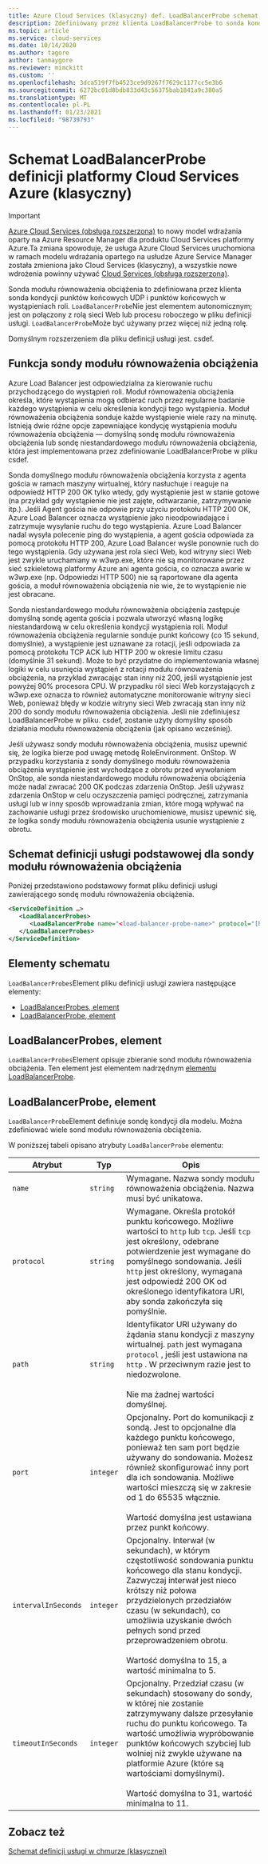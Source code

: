 ```yaml
---
title: Azure Cloud Services (klasyczny) def. LoadBalancerProbe schemat | Microsoft Docs
description: Zdefiniowany przez klienta LoadBalancerProbe to sonda kondycji punktów końcowych w wystąpieniach roli. Łączy się z rolami sieci Web lub procesu roboczego w pliku definicji usługi.
ms.topic: article
ms.service: cloud-services
ms.date: 10/14/2020
ms.author: tagore
author: tanmaygore
ms.reviewer: mimckitt
ms.custom: ''
ms.openlocfilehash: 3dca519f7fb4523ce9d9267f7629c1177cc5e3b6
ms.sourcegitcommit: 6272bc01d8bdb833d43c56375bab1841a9c380a5
ms.translationtype: MT
ms.contentlocale: pl-PL
ms.lasthandoff: 01/23/2021
ms.locfileid: "98739793"
---
```

# <a name="azure-cloud-services-classic-definition-loadbalancerprobe-schema"></a>Schemat LoadBalancerProbe definicji platformy Cloud Services Azure (klasyczny)

> [!IMPORTANT]
> [Azure Cloud Services (obsługa rozszerzona)](../cloud-services-extended-support/overview.md) to nowy model wdrażania oparty na Azure Resource Manager dla produktu Cloud Services platformy Azure.Ta zmiana spowoduje, że usługa Azure Cloud Services uruchomiona w ramach modelu wdrażania opartego na usłudze Azure Service Manager została zmieniona jako Cloud Services (klasyczny), a wszystkie nowe wdrożenia powinny używać [Cloud Services (obsługa rozszerzona)](../cloud-services-extended-support/overview.md).

Sonda modułu równoważenia obciążenia to zdefiniowana przez klienta sonda kondycji punktów końcowych UDP i punktów końcowych w wystąpieniach roli. `LoadBalancerProbe`Nie jest elementem autonomicznym; jest on połączony z rolą sieci Web lub procesu roboczego w pliku definicji usługi. `LoadBalancerProbe`Może być używany przez więcej niż jedną rolę.

Domyślnym rozszerzeniem dla pliku definicji usługi jest. csdef.

## <a name="the-function-of-a-load-balancer-probe"></a>Funkcja sondy modułu równoważenia obciążenia
Azure Load Balancer jest odpowiedzialna za kierowanie ruchu przychodzącego do wystąpień roli. Moduł równoważenia obciążenia określa, które wystąpienia mogą odbierać ruch przez regularne badanie każdego wystąpienia w celu określenia kondycji tego wystąpienia. Moduł równoważenia obciążenia sonduje każde wystąpienie wiele razy na minutę. Istnieją dwie różne opcje zapewniające kondycję wystąpienia modułu równoważenia obciążenia — domyślną sondę modułu równoważenia obciążenia lub sondę niestandardowego modułu równoważenia obciążenia, która jest implementowana przez zdefiniowanie LoadBalancerProbe w pliku csdef.

Sonda domyślnego modułu równoważenia obciążenia korzysta z agenta gościa w ramach maszyny wirtualnej, który nasłuchuje i reaguje na odpowiedź HTTP 200 OK tylko wtedy, gdy wystąpienie jest w stanie gotowe (na przykład gdy wystąpienie nie jest zajęte, odtwarzanie, zatrzymywanie itp.). Jeśli Agent gościa nie odpowie przy użyciu protokołu HTTP 200 OK, Azure Load Balancer oznacza wystąpienie jako nieodpowiadające i zatrzymuje wysyłanie ruchu do tego wystąpienia. Azure Load Balancer nadal wysyła polecenie ping do wystąpienia, a agent gościa odpowiada za pomocą protokołu HTTP 200, Azure Load Balancer wyśle ponownie ruch do tego wystąpienia. Gdy używana jest rola sieci Web, kod witryny sieci Web jest zwykle uruchamiany w w3wp.exe, które nie są monitorowane przez sieć szkieletową platformy Azure ani agenta gościa, co oznacza awarie w w3wp.exe (np. Odpowiedzi HTTP 500) nie są raportowane dla agenta gościa, a moduł równoważenia obciążenia nie wie, że to wystąpienie nie jest obracane.

Sonda niestandardowego modułu równoważenia obciążenia zastępuje domyślną sondę agenta gościa i pozwala utworzyć własną logikę niestandardową w celu określenia kondycji wystąpienia roli. Moduł równoważenia obciążenia regularnie sonduje punkt końcowy (co 15 sekund, domyślnie), a wystąpienie jest uznawane za rotacji, jeśli odpowiada za pomocą protokołu TCP ACK lub HTTP 200 w okresie limitu czasu (domyślnie 31 sekund). Może to być przydatne do implementowania własnej logiki w celu usunięcia wystąpień z rotacji modułu równoważenia obciążenia, na przykład zwracając stan inny niż 200, jeśli wystąpienie jest powyżej 90% procesora CPU. W przypadku ról sieci Web korzystających z w3wp.exe oznacza to również automatyczne monitorowanie witryny sieci Web, ponieważ błędy w kodzie witryny sieci Web zwracają stan inny niż 200 do sondy modułu równoważenia obciążenia. Jeśli nie zdefiniujesz LoadBalancerProbe w pliku. csdef, zostanie użyty domyślny sposób działania modułu równoważenia obciążenia (jak opisano wcześniej).

Jeśli używasz sondy modułu równoważenia obciążenia, musisz upewnić się, że logika bierze pod uwagę metodę RoleEnvironment. OnStop. W przypadku korzystania z sondy domyślnego modułu równoważenia obciążenia wystąpienie jest wychodzące z obrotu przed wywołaniem OnStop, ale sonda niestandardowego modułu równoważenia obciążenia może nadal zwracać 200 OK podczas zdarzenia OnStop. Jeśli używasz zdarzenia OnStop w celu oczyszczenia pamięci podręcznej, zatrzymania usługi lub w inny sposób wprowadzania zmian, które mogą wpływać na zachowanie usługi przez środowisko uruchomieniowe, musisz upewnić się, że logika sondy modułu równoważenia obciążenia usunie wystąpienie z obrotu.

## <a name="basic-service-definition-schema-for-a-load-balancer-probe"></a>Schemat definicji usługi podstawowej dla sondy modułu równoważenia obciążenia
 Poniżej przedstawiono podstawowy format pliku definicji usługi zawierającego sondę modułu równoważenia obciążenia.

```xml
<ServiceDefinition …>
   <LoadBalancerProbes>
      <LoadBalancerProbe name="<load-balancer-probe-name>" protocol="[http|tcp]" path="<uri-for-checking-health-status-of-vm>" port="<port-number>" intervalInSeconds="<interval-in-seconds>" timeoutInSeconds="<timeout-in-seconds>"/>
   </LoadBalancerProbes>
</ServiceDefinition>
```

## <a name="schema-elements"></a>Elementy schematu
`LoadBalancerProbes`Element pliku definicji usługi zawiera następujące elementy:

- [LoadBalancerProbes, element](#LoadBalancerProbes)
- [LoadBalancerProbe, element](#LoadBalancerProbe)

##  <a name="loadbalancerprobes-element"></a><a name="LoadBalancerProbes"></a> LoadBalancerProbes, element
`LoadBalancerProbes`Element opisuje zbieranie sond modułu równoważenia obciążenia. Ten element jest elementem nadrzędnym [elementu LoadBalancerProbe](#LoadBalancerProbe). 

##  <a name="loadbalancerprobe-element"></a><a name="LoadBalancerProbe"></a> LoadBalancerProbe, element
`LoadBalancerProbe`Element definiuje sondę kondycji dla modelu. Można zdefiniować wiele sond modułu równoważenia obciążenia. 

W poniższej tabeli opisano atrybuty `LoadBalancerProbe` elementu:

|Atrybut|Typ|Opis|
| ------------------- | -------- | -----------------|
| `name`              | `string` | Wymagane. Nazwa sondy modułu równoważenia obciążenia. Nazwa musi być unikatowa.|
| `protocol`          | `string` | Wymagane. Określa protokół punktu końcowego. Możliwe wartości to `http` lub `tcp`. Jeśli `tcp` jest określony, odebrane potwierdzenie jest wymagane do pomyślnego sondowania. Jeśli `http` jest określony, wymagana jest odpowiedź 200 OK od określonego identyfikatora URI, aby sonda zakończyła się pomyślnie.|
| `path`              | `string` | Identyfikator URI używany do żądania stanu kondycji z maszyny wirtualnej. `path` jest wymagana `protocol` , jeśli jest ustawiona na `http` . W przeciwnym razie jest to niedozwolone.<br /><br /> Nie ma żadnej wartości domyślnej.|
| `port`              | `integer` | Opcjonalny. Port do komunikacji z sondą. Jest to opcjonalne dla każdego punktu końcowego, ponieważ ten sam port będzie używany do sondowania. Możesz również skonfigurować inny port dla ich sondowania. Możliwe wartości mieszczą się w zakresie od 1 do 65535 włącznie.<br /><br /> Wartość domyślna jest ustawiana przez punkt końcowy.|
| `intervalInSeconds` | `integer` | Opcjonalny. Interwał (w sekundach), w którym częstotliwość sondowania punktu końcowego dla stanu kondycji. Zazwyczaj interwał jest nieco krótszy niż połowa przydzielonych przedziałów czasu (w sekundach), co umożliwia uzyskanie dwóch pełnych sond przed przeprowadzeniem obrotu.<br /><br /> Wartość domyślna to 15, a wartość minimalna to 5.|
| `timeoutInSeconds`  | `integer` | Opcjonalny. Przedział czasu (w sekundach) stosowany do sondy, w której nie zostanie zatrzymywany dalsze przesyłanie ruchu do punktu końcowego. Ta wartość umożliwia wypróbowanie punktów końcowych szybciej lub wolniej niż zwykle używane na platformie Azure (które są wartościami domyślnymi).<br /><br /> Wartość domyślna to 31, wartość minimalna to 11.|

## <a name="see-also"></a>Zobacz też
[Schemat definicji usługi w chmurze (klasycznej)](schema-csdef-file.md)